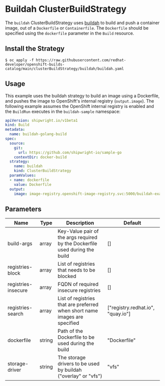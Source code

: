 # Buildah ClusterBuildStrategy

The `buildah` ClusterBuildStrategy uses [buildah](https://github.com/containers/buildah) to build
and push a container image, out of a `Dockerfile` or `Containerfile`. The `Dockerfile` should be
specified using the `dockerfile` parameter in the `Build` resource.

## Install the Strategy

```
$ oc apply -f https://raw.githubusercontent.com/redhat-developer/openshift-builds-catalog/main/clusterBuildStrategy/buildah/buildah.yaml
```

## Usage

This example uses the buildah strategy to build an image using a Dockerfile, and pushes the image
to OpenShift's internal registry (`output.image`). The following example assumes the OpenShift
internal registry is enabled and the `BuildRun` executes in the `buildah-sample` namespace:

```yaml
apiVersion: shipwright.io/v1beta1
kind: Build
metadata:
  name: buildah-golang-build
spec:
  source:
    git: 
      url: https://github.com/shipwright-io/sample-go
    contextDir: docker-build
  strategy:
    name: buildah
    kind: ClusterBuildStrategy
  paramValues:
  - name: dockerfile
    value: Dockerfile
  output:
    image: image-registry.openshift-image-registry.svc:5000/buildah-example/sample-go-app
```

## Parameters

| Name | Type | Description | Default |
| ---- | ---- | ----------- | ------- |
| build-args | array | Key-Value pair of the args required by the Dockerfile used during the build | [] |
| registries-block | array | List of registries that needs to be blocked | [] |
| registries-insecure | array | FQDN of required insecure registries | [] |
| registries-search | array | List of registries that are preferred when short name images are specified | ["registry.redhat.io", "quay.io"] |
| dockerfile | string | Path of the Dockerfile to be used during the build | "Dockerfile" |
| storage-driver | string | The storage drivers to be used by buildah ("overlay" or "vfs") | "vfs" |
